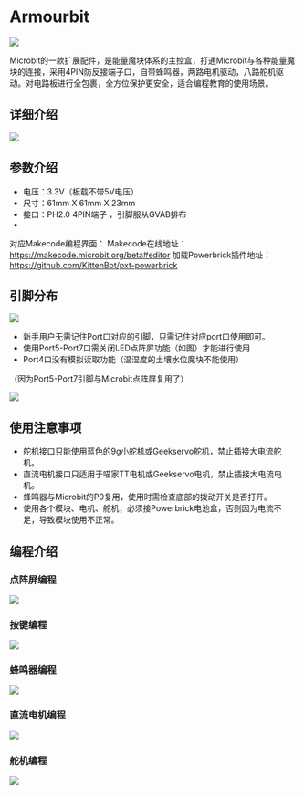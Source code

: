 # Armourbit

![](./images/01_03.png)

Microbit的一款扩展配件，是能量魔块体系的主控盒，打通Microbit与各种能量魔块的连接，采用4PIN防反接端子口，自带蜂鸣器，两路电机驱动，八路舵机驱动。对电路板进行全包裹，全方位保护更安全，适合编程教育的使用场景。

## 详细介绍

![](./images/03_01.png)

## 参数介绍

- 电压：3.3V（板载不带5V电压）
- 尺寸：61mm X 61mm X 23mm
- 接口：PH2.0 4PIN端子 ，引脚服从GVAB排布
- 
对应Makecode编程界面：
Makecode在线地址：https://makecode.microbit.org/beta#editor
加载Powerbrick插件地址：https://github.com/KittenBot/pxt-powerbrick


## 引脚分布

![](./images/03_02.png)

- 新手用户无需记住Port口对应的引脚，只需记住对应port口使用即可。
- 使用Port5-Port7口需关闭LED点阵屏功能（如图）才能进行使用
- Port4口没有模拟读取功能（温湿度的土壤水位魔块不能使用）

（因为Port5-Port7引脚与Microbit点阵屏复用了）

![](./images/03_03.png)


## 使用注意事项

- 舵机接口只能使用蓝色的9g小舵机或Geekservo舵机，禁止插接大电流舵机。
- 直流电机接口只适用于喵家TT电机或Geekservo电机，禁止插接大电流电机。
- 蜂鸣器与Microbit的P0复用，使用时需检查底部的拨动开关是否打开。
- 使用各个模块、电机、舵机，必须接Powerbrick电池盒，否则因为电流不足，导致模块使用不正常。

## 编程介绍

### 点阵屏编程

![](./images/03_04.png)

### 按键编程

![](./images/03_08.png)

### 蜂鸣器编程

![](./images/03_05.png)

### 直流电机编程

![](./images/03_06.png)

### 舵机编程

![](./images/03_07.png)